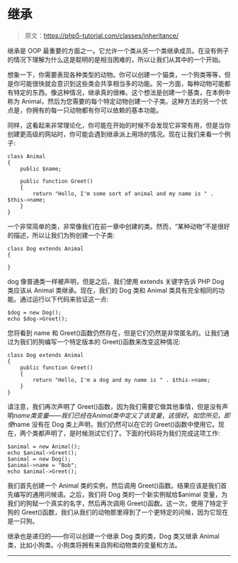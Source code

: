 # 继承

> 原文：<https://php5-tutorial.com/classes/inheritance/>

继承是 OOP 最重要的方面之一。它允许一个类从另一个类继承成员。在没有例子的情况下理解为什么这是聪明的是相当困难的，所以让我们从其中的一个开始。

想象一下，你需要表现各种类型的动物。你可以创建一个猫类，一个狗类等等，但是你可能很快就会意识到这些类会共享相当多的功能。另一方面，每种动物可能都有特定的东西。像这种情况，继承真的很棒。这个想法是创建一个基类，在本例中称为 Animal，然后为您需要的每个特定动物创建一个子类。这种方法的另一个优点是，你拥有的每一只动物都有你可以依赖的基本功能。

同样，这看起来非常理论化，你可能在开始的时候不会发现它非常有用，但是当你创建更高级的网站时，你可能会遇到继承派上用场的情况。现在让我们来看一个例子:

```
class Animal
{
    public $name;

    public function Greet()
    {
        return "Hello, I'm some sort of animal and my name is " . $this->name;
    }
}
```

一个非常简单的类，非常像我们在前一章中创建的类。然而，“某种动物”不是很好的描述，所以让我们为狗创建一个子类:

```
class Dog extends Animal
{

}
```

<input type="hidden" name="IL_IN_ARTICLE">

dog 像普通类一样被声明，但是之后，我们使用 extends 关键字告诉 PHP Dog 类应该从 Animal 类继承。现在，我们的 Dog 类和 Animal 类具有完全相同的功能。通过运行以下代码来验证这一点:

```
$dog = new Dog();
echo $dog->Greet();
```

您将看到 name 和 Greet()函数仍然存在，但是它们仍然是非常匿名的。让我们通过为我们的狗编写一个特定版本的 Greet()函数来改变这种情况:

```
class Dog extends Animal
{
    public function Greet()
    {
        return "Hello, I'm a dog and my name is " . $this->name;
    }
}
```

请注意，我们再次声明了 Greet()函数，因为我们需要它做其他事情，但是没有声明$name 类变量——我们已经在 Animal 类中定义了该变量，这很好。如您所见，即使$name 没有在 Dog 类上声明，我们仍然可以在它的 Greet()函数中使用它。现在，两个类都声明了，是时候测试它们了。下面的代码将为我们完成这项工作:

```
$animal = new Animal();
echo $animal->Greet();
$animal = new Dog();
$animal->name = "Bob";
echo $animal->Greet();
```

我们首先创建一个 Animal 类的实例，然后调用 Greet()函数。结果应该是我们首先编写的通用问候语。之后，我们将 Dog 类的一个新实例赋给$animal 变量，为我们的狗赋一个真实的名字，然后再次调用 Greet()函数。这一次，使用了特定于狗的 Greet()函数，我们从我们的动物那里得到了一个更特定的问候，因为它现在是一只狗。

继承也是递归的——你可以创建一个继承 Dog 类的类，Dog 类又继承 Animal 类，比如小狗类。小狗类将拥有来自狗和动物类的变量和方法。

* * *